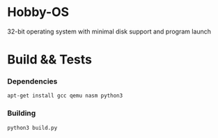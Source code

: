 # Hobby-OS
32-bit operating system with minimal disk support and program launch

# Build && Tests
### Dependencies
```
apt-get install gcc qemu nasm python3
```

### Building
```
python3 build.py
```
